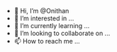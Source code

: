 - 👋 Hi, I’m @Onithan
- 👀 I’m interested in ...
- 🌱 I’m currently learning ...
- 💞️ I’m looking to collaborate on ...
- 📫 How to reach me ...

<!---
Onithan/Onithan is a ✨ special ✨ repository because its `README.md` (this file) appears on your GitHub profile.
You can click the Preview link to take a look at your changes.
--->
